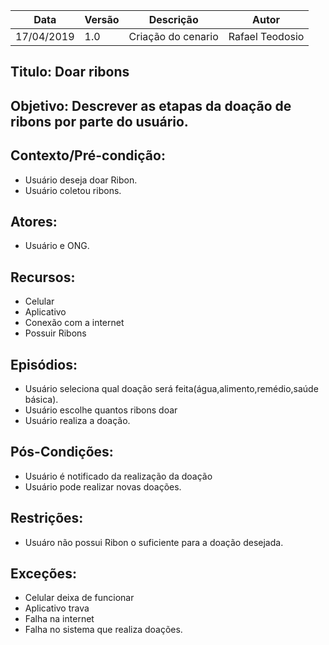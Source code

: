 | Data | Versão | Descrição | Autor |
|---|---|---|---|
| 17/04/2019 | 1.0 | Criação do cenario  | Rafael Teodosio |
## Titulo: Doar ribons
## Objetivo: Descrever as etapas da doação de ribons por parte do usuário.
## Contexto/Pré-condição:
 - Usuário deseja doar Ribon.
 - Usuário coletou ribons.
## Atores:
 - Usuário e ONG.
## Recursos:
 - Celular
 - Aplicativo
 - Conexão com a internet
 - Possuir Ribons
## Episódios:
 - Usuário seleciona qual doação será feita(água,alimento,remédio,saúde básica).
 - Usuário escolhe quantos ribons doar
 - Usuário realiza a doação.
## Pós-Condições:
 - Usuário é notificado da realização da doação
 - Usuário pode realizar novas doações.
## Restrições:
 - Usuáro não possui Ribon o suficiente para a doação desejada.
## Exceções:
 - Celular deixa de funcionar
 - Aplicativo trava
 - Falha na internet
 - Falha no sistema que realiza doações.
